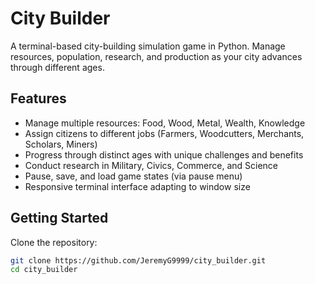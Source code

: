 # City Builder

A terminal-based city-building simulation game in Python. Manage resources, population, research, and production as your city advances through different ages.

## Features

- Manage multiple resources: Food, Wood, Metal, Wealth, Knowledge  
- Assign citizens to different jobs (Farmers, Woodcutters, Merchants, Scholars, Miners)  
- Progress through distinct ages with unique challenges and benefits  
- Conduct research in Military, Civics, Commerce, and Science  
- Pause, save, and load game states (via pause menu)  
- Responsive terminal interface adapting to window size  

## Getting Started

Clone the repository:

```bash
git clone https://github.com/JeremyG9999/city_builder.git
cd city_builder
